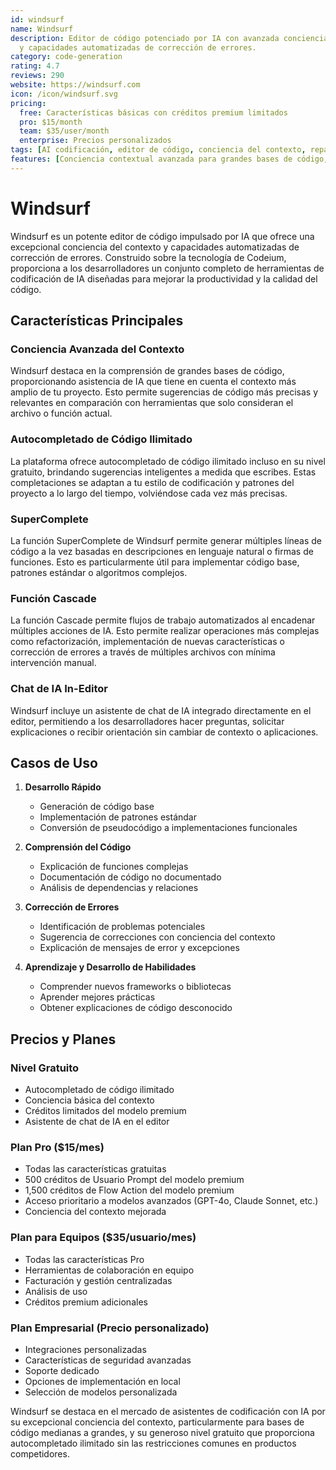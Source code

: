 ```yaml
---
id: windsurf
name: Windsurf
description: Editor de código potenciado por IA con avanzada conciencia de contexto
  y capacidades automatizadas de corrección de errores.
category: code-generation
rating: 4.7
reviews: 290
website: https://windsurf.com
icon: /icon/windsurf.svg
pricing:
  free: Características básicas con créditos premium limitados
  pro: $15/month
  team: $35/user/month
  enterprise: Precios personalizados
tags: [AI codificación, editor de código, conciencia del contexto, reparación de errores, finalización de código]
features: [Conciencia contextual avanzada para grandes bases de código, Autocompletado de código ilimitado, SuperComplete para la generación de código multilinea, Función de cascada para flujos de trabajo automatizados, Asistente de chat de IA en el editor]
---
```

# Windsurf

Windsurf es un potente editor de código impulsado por IA que ofrece una excepcional conciencia del contexto y capacidades automatizadas de corrección de errores. Construido sobre la tecnología de Codeium, proporciona a los desarrolladores un conjunto completo de herramientas de codificación de IA diseñadas para mejorar la productividad y la calidad del código.

## Características Principales

### Conciencia Avanzada del Contexto
Windsurf destaca en la comprensión de grandes bases de código, proporcionando asistencia de IA que tiene en cuenta el contexto más amplio de tu proyecto. Esto permite sugerencias de código más precisas y relevantes en comparación con herramientas que solo consideran el archivo o función actual.

### Autocompletado de Código Ilimitado
La plataforma ofrece autocompletado de código ilimitado incluso en su nivel gratuito, brindando sugerencias inteligentes a medida que escribes. Estas completaciones se adaptan a tu estilo de codificación y patrones del proyecto a lo largo del tiempo, volviéndose cada vez más precisas.

### SuperComplete
La función SuperComplete de Windsurf permite generar múltiples líneas de código a la vez basadas en descripciones en lenguaje natural o firmas de funciones. Esto es particularmente útil para implementar código base, patrones estándar o algoritmos complejos.

### Función Cascade
La función Cascade permite flujos de trabajo automatizados al encadenar múltiples acciones de IA. Esto permite realizar operaciones más complejas como refactorización, implementación de nuevas características o corrección de errores a través de múltiples archivos con mínima intervención manual.

### Chat de IA In-Editor
Windsurf incluye un asistente de chat de IA integrado directamente en el editor, permitiendo a los desarrolladores hacer preguntas, solicitar explicaciones o recibir orientación sin cambiar de contexto o aplicaciones.

## Casos de Uso

1. **Desarrollo Rápido**
   - Generación de código base
   - Implementación de patrones estándar
   - Conversión de pseudocódigo a implementaciones funcionales

2. **Comprensión del Código**
   - Explicación de funciones complejas
   - Documentación de código no documentado
   - Análisis de dependencias y relaciones

3. **Corrección de Errores**
   - Identificación de problemas potenciales
   - Sugerencia de correcciones con conciencia del contexto
   - Explicación de mensajes de error y excepciones

4. **Aprendizaje y Desarrollo de Habilidades**
   - Comprender nuevos frameworks o bibliotecas
   - Aprender mejores prácticas
   - Obtener explicaciones de código desconocido

## Precios y Planes

### Nivel Gratuito
- Autocompletado de código ilimitado
- Conciencia básica del contexto
- Créditos limitados del modelo premium
- Asistente de chat de IA en el editor

### Plan Pro ($15/mes)
- Todas las características gratuitas
- 500 créditos de Usuario Prompt del modelo premium
- 1,500 créditos de Flow Action del modelo premium
- Acceso prioritario a modelos avanzados (GPT-4o, Claude Sonnet, etc.)
- Conciencia del contexto mejorada

### Plan para Equipos ($35/usuario/mes)
- Todas las características Pro
- Herramientas de colaboración en equipo
- Facturación y gestión centralizadas
- Análisis de uso
- Créditos premium adicionales

### Plan Empresarial (Precio personalizado)
- Integraciones personalizadas
- Características de seguridad avanzadas
- Soporte dedicado
- Opciones de implementación en local
- Selección de modelos personalizada

Windsurf se destaca en el mercado de asistentes de codificación con IA por su excepcional conciencia del contexto, particularmente para bases de código medianas a grandes, y su generoso nivel gratuito que proporciona autocompletado ilimitado sin las restricciones comunes en productos competidores.